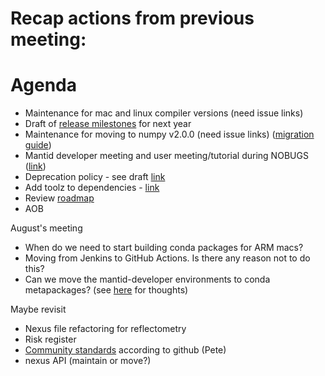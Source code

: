 # Recap actions from previous meeting:

# Agenda
- Maintenance for mac and linux compiler versions (need issue links)
- Draft of [release milestones](https://github.com/mantidproject/mantid/milestones) for next year
- Maintenance for moving to numpy v2.0.0 (need issue links) ([migration guide](https://numpy.org/doc/stable/numpy_2_0_migration_guide.html))
- Mantid developer meeting and user meeting/tutorial during NOBUGS ([link](https://github.com/mantidproject/workshops/tree/main/developer/2024-09))
- Deprecation policy - see draft [link](https://github.com/mantidproject/workshops/blob/main/developer/2023-10/codecamp/deprecation_policy.md)
- Add toolz to dependencies - [link](https://anaconda.org/conda-forge/toolz)
- Review [roadmap](https://github.com/orgs/mantidproject/projects/47/views/1)
- AOB

August's meeting
- When do we need to start building conda packages for ARM macs?
- Moving from Jenkins to GitHub Actions. Is there any reason not to do this?
- Can we move the mantid-developer environments to conda metapackages? (see [here](https://github.com/mantidproject/mantid/issues/37627) for thoughts)
  
Maybe revisit
- Nexus file refactoring for reflectometry
- Risk register
- [Community standards](https://github.com/mantidproject/mantid/community) according to github (Pete)
- nexus API (maintain or move?)
